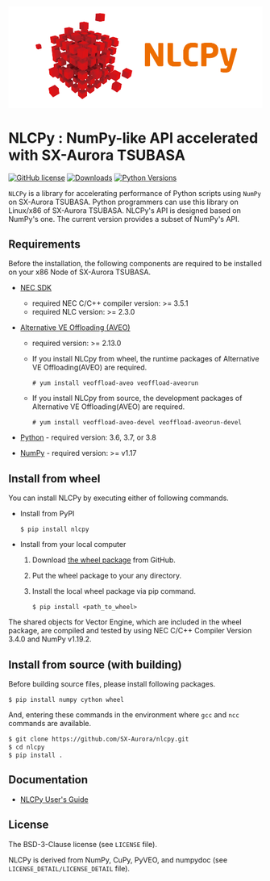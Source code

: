![NLCPy_banner](https://github.com/SX-Aurora/nlcpy/blob/master/banner/NLCPy_banner.png?raw=true)

# NLCPy : NumPy-like API accelerated with SX-Aurora TSUBASA

[![GitHub license](https://img.shields.io/github/license/SX-Aurora/nlcpy)](https://github.com/SX-Aurora/nlcpy/blob/master/LICENSE)
[![Downloads](https://pepy.tech/badge/nlcpy)](https://pepy.tech/project/nlcpy)
[![Python Versions](https://img.shields.io/pypi/pyversions/nlcpy.svg)](https://pypi.org/project/nlcpy/)


`NLCPy` is a library for accelerating performance of Python scripts using `NumPy` on SX-Aurora TSUBASA. Python programmers can use this library on Linux/x86 of SX-Aurora TSUBASA. NLCPy's API is designed based on NumPy's one. The current version provides a subset of NumPy's API.

## Requirements

Before the installation, the following components are required to be installed on your x86 Node of SX-Aurora TSUBASA.

- [NEC SDK](https://sxauroratsubasa.sakura.ne.jp/documents/guide/pdfs/InstallationGuide_E.pdf)
	- required NEC C/C++ compiler version: >= 3.5.1
	- required NLC version: >= 2.3.0

- [Alternative VE Offloading (AVEO)](https://sxauroratsubasa.sakura.ne.jp/documents/veos/en/aveo/index.html)

    - required version: >= 2.13.0
	- If you install NLCpy from wheel, the runtime packages of Alternative VE Offloading(AVEO) are required.

        ```
        # yum install veoffload-aveo veoffload-aveorun
        ```

	- If you install NLCpy from source, the development packages of Alternative VE Offloading(AVEO) are required.

        ```
        # yum install veoffload-aveo-devel veoffload-aveorun-devel
        ```

- [Python](https://www.python.org/)
        - required version: 3.6, 3.7, or 3.8

- [NumPy](https://www.numpy.org/)
        - required version: >= v1.17

## Install from wheel

You can install NLCPy by executing either of following commands.

- Install from PyPI

    ```
    $ pip install nlcpy
    ```

- Install from your local computer

    1. Download [the wheel package](https://github.com/SX-Aurora/nlcpy/releases) from GitHub.

    2. Put the wheel package to your any directory.

    3. Install the local wheel package via pip command.

        ```
        $ pip install <path_to_wheel>
        ```

The shared objects for Vector Engine, which are included in the wheel package, are compiled and tested by using NEC C/C++ Compiler Version 3.4.0 and NumPy v1.19.2.

## Install from source (with building)

Before building source files, please install following packages.

```
$ pip install numpy cython wheel
```

And, entering these commands in the environment where `gcc` and `ncc` commands are available.

```
$ git clone https://github.com/SX-Aurora/nlcpy.git
$ cd nlcpy
$ pip install .
```

## Documentation
- [NLCPy User's Guide](https://sxauroratsubasa.sakura.ne.jp/documents/nlcpy/en/index.html)

## License

The BSD-3-Clause license (see `LICENSE` file).

NLCPy is derived from NumPy, CuPy, PyVEO, and numpydoc (see `LICENSE_DETAIL/LICENSE_DETAIL` file).
